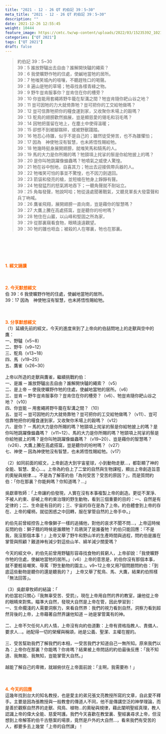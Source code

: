 ```yaml
---
title: "2021 - 12 - 26 QT 約伯記 39：5~30"
meta_title: "2021 - 12 - 26 QT 約伯記 39：5~30"
description: ""
date: 2021-12-26 12:55:45
weight: 10444
feature_image: https://cmtc.tw/wp-content/uploads/2022/03/15235392_10211799862337740_180693556567566654_o-1.webp
categories: ["QT 2021"]
tags: ["QT 2021"]
draft: false
---
```


<blockquote>約伯記 39：5~30<br />
39：5 誰放野驢出去自由？誰解開快驢的繩索？<br />
39：6 我使曠野作牠的住處，使鹹地當牠的居所。<br />
39：7 牠嗤笑城內的喧嚷，不聽趕牲口的喝聲。<br />
39：8 遍山是牠的草場；牠尋找各樣青綠之物。<br />
39：9 野牛豈肯服事你？豈肯住在你的槽旁？<br />
39：10 你豈能用套繩將野牛籠在犁溝之間？牠豈肯隨你耙山谷之地？<br />
39：11 豈可因牠的力大就倚靠牠？豈可把你的工交給牠做嗎？<br />
39：12 豈可信靠牠把你的糧食運到家，又收聚你禾場上的穀嗎？<br />
39：13 鴕鳥的翅膀歡然搧展，豈是顯慈愛的翎毛和羽毛嗎？<br />
39：14 因牠把蛋留在地上，在塵土中使得溫暖；<br />
39：15 卻想不到被腳踹碎，或被野獸踐踏。<br />
39：16 牠忍心待雛，似乎不是自己的；雖然徒受勞苦，也不為雛懼怕；<br />
39：17 因為　神使牠沒有智慧，也未將悟性賜給牠。<br />
39：18 牠幾時挺身展開翅膀，就嗤笑馬和騎馬的人。<br />
39：19 馬的大力是你所賜的嗎？牠頸項上挓挲的鬃是你給牠披上的嗎？<br />
39：20 是你叫牠跳躍像蝗蟲嗎？牠噴氣之威使人驚惶。<br />
39：21 牠在谷中刨地，自喜其力；牠出去迎接佩帶兵器的人。<br />
39：22 牠嗤笑可怕的事並不驚惶，也不因刀劍退回。<br />
39：23 箭袋和發亮的槍，並短槍在牠身上錚錚有聲。<br />
39：24 牠發猛烈的怒氣將地吞下；一聽角聲就不耐站立。<br />
39：25 角每發聲，牠說呵哈；牠從遠處聞著戰氣，又聽見軍長大發雷聲和兵丁吶喊。<br />
39：26 鷹雀飛翔，展開翅膀一直向南，豈是藉你的智慧嗎？<br />
39：27 大鷹上騰在高處搭窩，豈是聽你的吩咐嗎？<br />
39：28 牠住在山巖，以山峰和堅固之所為家，<br />
39：29 從那裏窺看食物，眼睛遠遠觀望。<br />
39：30 牠的雛也咂血；被殺的人在哪裏，牠也在那裏。</blockquote><br />
&nbsp;<br />
<br />
&nbsp;<br />
<br />
<span style="color: #ff6600;"><strong>1. </strong><strong>經文誦讀</strong></span><br />
<br />
<span style="color: #ff6600;"><strong> </strong></span><br />
<br />
<span style="color: #ff6600;"><strong>2. 今天默想</strong><strong>經文<br />
</strong></span>伯 39：6 我使曠野作牠的住處，使鹹地當牠的居所。<br />
39：17 因為　神使牠沒有智慧，也未將悟性賜給牠。<br />
<br />
&nbsp;<br />
<br />
<span style="color: #ff6600;"><strong>3. 分享默想經文<br />
</strong></span>（1）延續先前的經文，今天的進度來到了上帝向約伯喆問地上的走獸與空中的鷹：<br />
一、野驢（v5~8）<br />
二、野牛（v9~12）<br />
三、鴕鳥（v13~18）<br />
四、馬（v19~25）<br />
五、鷹雀（v26~30）<br />
<br />
上帝以所造的走獸與鷹雀，繼續挑戰約伯：<br />
一、是誰 ─ 誰放野驢出去自由？誰解開快驢的繩索？（v5）<br />
二、是上帝 ─ 使我使曠野作牠的住處，使鹹地當牠的居所。（v6）<br />
三、豈肯 ─ 野牛豈肯服事你？豈肯住在你的槽旁？（v6）、牠豈肯隨你耙山谷之地？（v10）<br />
四、你豈能 ─ 用套繩將野牛籠在犁溝之間？（10）<br />
五、豈可 ─ 豈可因牠的力大就倚靠牠？豈可把你的工交給牠做嗎？（v11）、豈可信靠牠把你的糧食運到家，又收聚你禾場上的穀嗎？（v12）<br />
六、是你？ ─ 馬的大力是你所賜的嗎？牠頸項上挓挲的鬃是你給牠披上的嗎？是你叫牠跳躍像蝗蟲嗎？（v11~12）、馬的大力是你所賜的嗎？牠頸項上挓挲的鬃是你給牠披上的嗎？是你叫牠跳躍像蝗蟲嗎？（v19~20）、豈是藉你的智慧嗎？（v26）、大鷹上騰在高處搭窩，豈是聽你的吩咐嗎？（v27）<br />
七、神使 ─ 因為神使牠沒有智慧，也未將悟性賜給牠。（v17）<br />
<br />
（2）如同前面的經文，上帝創造大到宇宙星球，小到動物走獸…，都彰顯了神的全能、智慧、愛心…。上帝為約伯上了二堂的自然與生物課程，顯出上帝創造旨意的奧秘與規律…。不是為了解答約伯「為何受苦？受苦的原因？」，而是質問約伯：「你在那裏？你能夠嗎？你知道嗎？…」<br />
<br />
吳獻章牧師：「上帝讓約伯發現，人實在沒有本事複製上帝的創造。更從不潔淨、不被人約束、卻被上帝約束治理的野生動物，看到三個重要的目的：一、自然是有定律的；二、生命是有目的的；三、宇宙的存在是為了上帝。約伯體會到上帝的存在、上帝的權柄，就從困惑之中回轉，服在掌管自然的上帝手中。」<br />
<br />
約伯先前曾經控告上帝像獅子一樣的追捕他，對他的哀求不聞不問…，上帝這時候反問約伯：獅子餓的時候是誰餵牠？烏鴉哭了是誰養牠？約伯只能回應：『不是我，我沒那個本事！』上帝又舉了野牛和野山羊的生產時間與過程，問約伯是誰在掌管與照顧？難道神有減少對這些山羊、綿羊減少關愛嗎？<br />
<br />
今天的經文中，約伯先前曾用野驢形容尋找食物的貧窮人，上帝卻說：「我使曠野作牠的住處，使鹹地當牠的居所。」（v6）上帝的意思是，約伯你沒有那個本事，就不要輕易嘲笑、辱罵『野生動物的園主』。v9~12上帝又用7個問題問約伯：「到底這些動物是聽你的還是聽我的？」 上帝又舉了鴕鳥、馬、大鷹，結果約伯照樣「無法回答」。<br />
<br />
（3）吳獻章牧師的結論：「<br />
約伯當初只關心『我無辜受苦、受罰』，現在上帝用自然的界的教室，讓他從上帝的眼睛來對焦。瞄準大自然，發現大自然是上帝在管，因此學習到：<br />
一、生命擱淺的人需要洞察力，來看自然界：我們的視力看到自然，洞察力看到超然背後的上帝，上帝藉著自然界讓他知道 ─ 祂是掌管萬有的神。<br />
<br />
二、上帝不欠任何人的人情，上帝沒有向約伯道歉：上帝有資格指教人、責備人、要求人…。祂配得一切的榮耀與稱頌，祂是公義、聖潔、主權在握的。<br />
<br />
三、受苦幫助我們了解我們的本相，一受苦我們才知道自己一無所知。原來我們以為：上帝你在那裏？你能嗎？你肯嗎？結果被上帝問話的約伯最後反應：「我不知道、我無能、我無知，豈能掌管大自然。」<br />
<br />
越能了解自己的卑微，就越俯伏在上帝面前說：「主啊，我需要祢！」<br />
<br />
&nbsp;<br />
<br />
<span style="color: #ff6600;"><strong>4. 今天的回應<br />
</strong></span>這幾年找到台大的知名教授，也是愛主的弟兄張文亮教授所寫的文章，自此愛不釋手。主要是因為張教授與一般教會的傳道人不同，他不是傳講空泛的神學理論，而是善於觀察自然界的走獸、飛鳥、植物…的奧秘與規律，藉此闡明聖經真理，教人認識上帝的偉大全能、慈愛呵護。我們今天喜歡在教堂裏、聖經裏尋求上帝，但沒想到上帝解答約伯千古懸案的場景，竟然是戶外的大自然…，看來我們有受苦的人，都要多去上幾堂「上帝的自然課」！
        